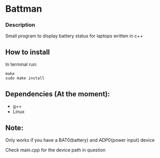 # Battman

### Description
Small program to display battery status for laptops written in c++

## How to install
In terminal run:
```
make
sudo make install
```

## Dependencies (At the moment):
* g++
* Linux

## Note:
Only works if you have a BAT0(battery) and ADP0(power input) device

Check main.cpp for the device path in question
